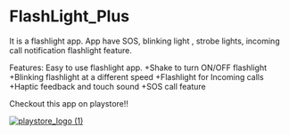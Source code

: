 # FlashLight_Plus
It is a flashlight app. App have SOS, blinking light , strobe lights, incoming call notification flashlight feature.

Features: Easy to use flashlight app. +Shake to turn ON/OFF flashlight +Blinking flashlight at a different speed +Flashlight for Incoming calls +Haptic feedback and touch sound +SOS call feature

Checkout this app on playstore!!

[![playstore_logo (1)](https://user-images.githubusercontent.com/49050597/144359511-fd4cc136-3d9f-45d5-8598-506a45f8d170.png)](https://play.google.com/store/apps/details?id=com.lahsuak.flashlightplus)

